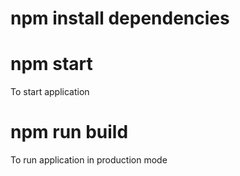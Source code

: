 # npm install dependencies

# npm start
To start application

# npm run build 
To run application in production mode

